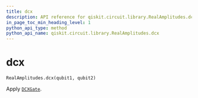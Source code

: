 ```yaml
---
title: dcx
description: API reference for qiskit.circuit.library.RealAmplitudes.dcx
in_page_toc_min_heading_level: 1
python_api_type: method
python_api_name: qiskit.circuit.library.RealAmplitudes.dcx
---
```


# dcx

<span id="qiskit.circuit.library.RealAmplitudes.dcx" />

`RealAmplitudes.dcx(qubit1, qubit2)`

Apply [`DCXGate`](qiskit.circuit.library.DCXGate "qiskit.circuit.library.DCXGate").


